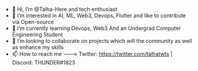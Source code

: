 - 👋 Hi, I’m @Talha-Here and tech enthusiast
- 👀 I’m interested in AI, ML, Web3, Devops, Flutter and like to contribute via Open-source
- 🌱 I’m currently learning Devops, Web3 And an Undergrad Computer Engineering Student
- 💞️ I’m looking to collaborate on projects which will the community as well as enhance my skills
- 📫 How to reach me ---> Twitter: https://twitter.com/talhatwts | Discord: THUNDER#1823

<!---
Talha-Here/Talha-Here is a ✨ special ✨ repository because its `README.md` (this file) appears on your GitHub profile.
You can click the Preview link to take a look at your changes.
--->
